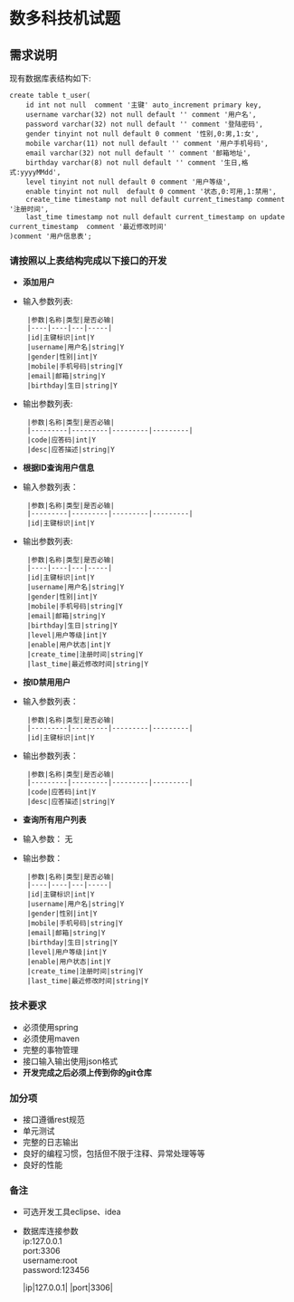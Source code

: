 # 数多科技机试题
## 需求说明
现有数据库表结构如下:
```
create table t_user(
    id int not null  comment '主键' auto_increment primary key,
    username varchar(32) not null default '' comment '用户名',
    password varchar(32) not null default '' comment '登陆密码',
    gender tinyint not null default 0 comment '性别,0:男,1:女',
    mobile varchar(11) not null default '' comment '用户手机号码',
    email varchar(32) not null default '' comment '邮箱地址',
    birthday varchar(8) not null default '' comment '生日,格式:yyyyMMdd',
    level tinyint not null default 0 comment '用户等级',
    enable tinyint not null  default 0 comment '状态,0:可用,1:禁用',
    create_time timestamp not null default current_timestamp comment '注册时间',
    last_time timestamp not null default current_timestamp on update current_timestamp  comment '最近修改时间'
)comment '用户信息表';
```
### 请按照以上表结构完成以下接口的开发
- **添加用户**
 - 输入参数列表:

        |参数|名称|类型|是否必输|
        |----|----|---|-----|
        |id|主键标识|int|Y
        |username|用户名|string|Y
        |gender|性别|int|Y
        |mobile|手机号码|string|Y
        |email|邮箱|string|Y
        |birthday|生日|string|Y

 - 输出参数列表:

        |参数|名称|类型|是否必输|
        |---------|---------|---------|---------|
        |code|应答码|int|Y
        |desc|应答描述|string|Y

- **根据ID查询用户信息**
 - 输入参数列表： 

        |参数|名称|类型|是否必输|
        |---------|---------|---------|---------|
        |id|主键标识|int|Y

 - 输出参数列表:

        |参数|名称|类型|是否必输|
        |----|----|---|-----|
        |id|主键标识|int|Y
        |username|用户名|string|Y
        |gender|性别|int|Y
        |mobile|手机号码|string|Y
        |email|邮箱|string|Y
        |birthday|生日|string|Y
        |level|用户等级|int|Y
        |enable|用户状态|int|Y
        |create_time|注册时间|string|Y
        |last_time|最近修改时间|string|Y
- **按ID禁用用户**
 - 输入参数列表：

        |参数|名称|类型|是否必输|
        |---------|---------|---------|---------|
        |id|主键标识|int|Y

 - 输出参数列表：

        |参数|名称|类型|是否必输|
        |---------|---------|---------|---------|
        |code|应答码|int|Y
        |desc|应答描述|string|Y

- **查询所有用户列表**
 - 输入参数：
        无
 - 输出参数：

        |参数|名称|类型|是否必输|
        |----|----|---|-----|
        |id|主键标识|int|Y
        |username|用户名|string|Y
        |gender|性别|int|Y
        |mobile|手机号码|string|Y
        |email|邮箱|string|Y
        |birthday|生日|string|Y
        |level|用户等级|int|Y
        |enable|用户状态|int|Y
        |create_time|注册时间|string|Y
        |last_time|最近修改时间|string|Y



### 技术要求
- 必须使用spring
- 必须使用maven
- 完整的事物管理
- 接口输入输出使用json格式
- **开发完成之后必须上传到你的git仓库**

### 加分项
- 接口遵循rest规范
- 单元测试
- 完整的日志输出
- 良好的编程习惯，包括但不限于注释、异常处理等等
- 良好的性能

### 备注
- 可选开发工具eclipse、idea
- 数据库连接参数<br>
    ip:127.0.0.1<br>
    port:3306<br>
    username:root<br>
    password:123456<br>

    |ip|127.0.0.1|
    |port|3306|